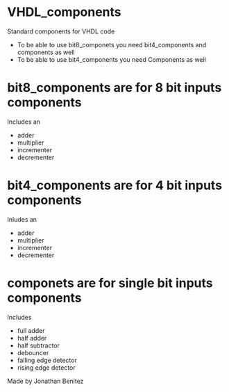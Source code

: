 # VHDL_components
Standard components for VHDL code
- To be able to use bit8_componets you need bit4_components and components as well
- To be able to use bit4_components you need Components as well

# bit8_components are for 8 bit inputs components
Includes an
- adder
- multiplier
- incrementer
- decrementer

# bit4_components are for 4 bit inputs components 
Inludes an 
- adder
- multiplier
- incrementer
- decrementer

# componets are for single bit inputs components
Includes
- full adder
- half adder
- half subtractor
- debouncer
- falling edge detector
- rising edge detector

Made by Jonathan Benitez